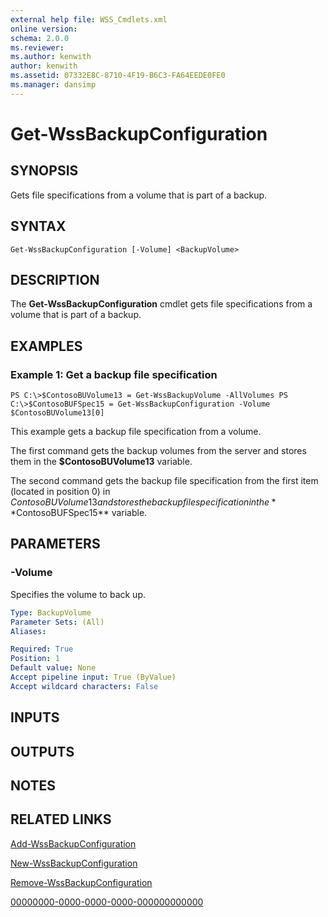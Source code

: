 ```yaml
---
external help file: WSS_Cmdlets.xml
online version: 
schema: 2.0.0
ms.reviewer:
ms.author: kenwith
author: kenwith
ms.assetid: 07332E8C-8710-4F19-B6C3-FA64EEDE0FE0
ms.manager: dansimp
---
```


# Get-WssBackupConfiguration

## SYNOPSIS
Gets file specifications from a volume that is part of a backup.

## SYNTAX

```
Get-WssBackupConfiguration [-Volume] <BackupVolume>
```

## DESCRIPTION
The **Get-WssBackupConfiguration** cmdlet gets file specifications from a volume that is part of a backup.

## EXAMPLES

### Example 1: Get a backup file specification
```
PS C:\>$ContosoBUVolume13 = Get-WssBackupVolume -AllVolumes PS C:\>$ContosoBUFSpec15 = Get-WssBackupConfiguration -Volume $ContosoBUVolume13[0]
```

This example gets a backup file specification from a volume.

The first command gets the backup volumes from the server and stores them in the **$ContosoBUVolume13** variable.

The second command gets the backup file specification from the first item (located in position 0) in $ContosoBUVolume13 and stores the backup file specification in the **$ContosoBUFSpec15** variable.

## PARAMETERS

### -Volume
Specifies the volume to back up.

```yaml
Type: BackupVolume
Parameter Sets: (All)
Aliases: 

Required: True
Position: 1
Default value: None
Accept pipeline input: True (ByValue)
Accept wildcard characters: False
```

## INPUTS

## OUTPUTS

## NOTES

## RELATED LINKS

[Add-WssBackupConfiguration](./Add-WssBackupConfiguration.md)

[New-WssBackupConfiguration](./New-WssBackupConfiguration.md)

[Remove-WssBackupConfiguration](./Remove-WssBackupConfiguration.md)

[00000000-0000-0000-0000-000000000000](00000000-0000-0000-0000-000000000000)

